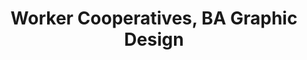 ---
title: Worker Cooperatives, BA Graphic Design
type: Lecture
location: Kingston School of Art, London, UK
subtext:
dateFormat: # "year", otherwise will be displayed MM.YYYY
dateEnd: 
dateStart: 2022-03-10
url: 
---